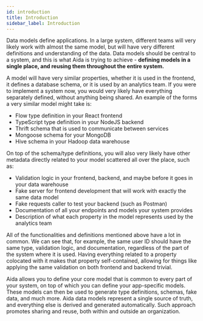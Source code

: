 ```yaml
---
id: introduction
title: Introduction
sidebar_label: Introduction
---
```


Data models define applications. In a large system, different teams will very likely work with almost the same model, but will have very different definitions and understanding of the data. Data models should be central to a system, and this is what Aida is trying to achieve - **defining models in a single place, and reusing them throughout the entire system.** 

A model will have very similar properties, whether it is used in the frontend, it defines a database schema, or it is used by an analytics team. If you were to implement a system now, you would very likely have everything separately defined, without anything being shared. An example of the forms a very similar model might take is:

- Flow type definition in your React frontend
- TypeScript type definition in your NodeJS backend
- Thrift schema that is used to communicate between services
- Mongoose schema for your MongoDB
- Hive schema in your Hadoop data warehouse

On top of the schema/type definitions, you will also very likely have other metadata directly related to your model scattered all over the place, such as:

- Validation logic in your frontend, backend, and maybe before it goes in your data warehouse
- Fake server for frontend development that will work with exactly the same data model
- Fake requests caller to test your backend (such as Postman)
- Documentation of all your endpoints and models your system provides
- Description of what each property in the model represents used by the analytics team

All of the functionalities and definitions mentioned above have a lot in common. We can see that, for example, the same user ID should have the same type, validation logic, and documentation, regardless of the part of the system where it is used. Having everything related to a property colocated with it makes that property self-contained, allowing for things like applying the same validation on both frontend and backend trivial. 

Aida allows you to define your core model that is common to every part of your system, on top of which you can define your app-specific models. These models can then be used to generate type definitions, schemas, fake data, and much more. Aida data models represent a single source of truth, and everything else is derived and generated automatically. Such approach promotes sharing and reuse, both within and outside an organization.